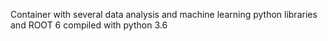 Container with several data analysis and machine learning python libraries and ROOT 6 compiled with python 3.6
